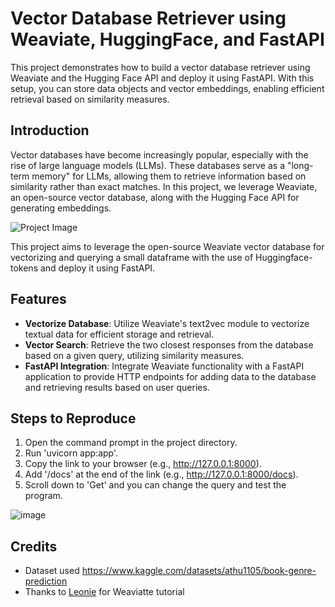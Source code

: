 # Vector Database Retriever using Weaviate, HuggingFace, and FastAPI

This project demonstrates how to build a vector database retriever using Weaviate and the Hugging Face API and deploy it using FastAPI. With this setup, you can store data objects and vector embeddings, enabling efficient retrieval based on similarity measures.

## Introduction

Vector databases have become increasingly popular, especially with the rise of large language models (LLMs). These databases serve as a "long-term memory" for LLMs, allowing them to retrieve information based on similarity rather than exact matches. In this project, we leverage Weaviate, an open-source vector database, along with the Hugging Face API for generating embeddings.

![Project Image](https://github.com/wannasleepforlong/Vector-Database-Retriever-using-Weaviate/assets/109717763/3328d449-ba99-4280-8204-0b02d242e7f3)

This project aims to leverage the open-source Weaviate vector database for vectorizing and querying a small dataframe with the use of Huggingface-tokens and deploy it using FastAPI.

## Features

- **Vectorize Database**: Utilize Weaviate's text2vec module to vectorize textual data for efficient storage and retrieval.
- **Vector Search**: Retrieve the two closest responses from the database based on a given query, utilizing similarity measures.
- **FastAPI Integration**: Integrate Weaviate functionality with a FastAPI application to provide HTTP endpoints for adding data to the database and retrieving results based on user queries.

## Steps to Reproduce

1. Open the command prompt in the project directory.
2. Run 'uvicorn app:app'.
3. Copy the link to your browser (e.g., http://127.0.0.1:8000).
4. Add '/docs' at the end of the link (e.g., http://127.0.0.1:8000/docs).
5. Scroll down to 'Get' and you can change the query and test the program.

![image](https://github.com/wannasleepforlong/Vector-Database-Retriever-using-Weaviate/assets/109717763/b249911a-8c1b-43dd-8f31-348893597607)


## Credits
- Dataset used https://www.kaggle.com/datasets/athu1105/book-genre-prediction
- Thanks to [Leonie](https://medium.com/@iamleonie) for Weaviatte tutorial
